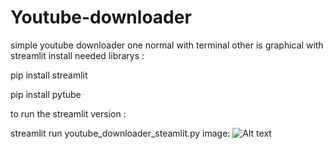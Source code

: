 # Youtube-downloader
simple youtube downloader one normal with terminal other is graphical with streamlit
install needed librarys :

pip install streamlit

pip install pytube

to run the streamlit version :

streamlit run youtube_downloader_steamlit.py
image:
<img src="https://cdn.discordapp.com/attachments/752980956499017758/1078312058468184094/test1.png" alt="Alt text" title="Optional title">
